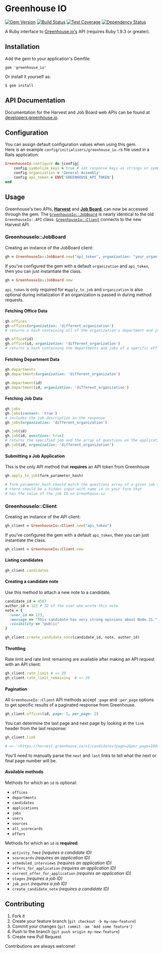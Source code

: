 # Greenhouse IO

[![Gem
Version](https://badge.fury.io/rb/greenhouse_io.png)](http://badge.fury.io/rb/greenhouse_io)
[![Build Status](https://travis-ci.org/grnhse/greenhouse_io.svg?branch=master)](https://travis-ci.org/grnhse/greenhouse_io)
[![Test Coverage](https://codeclimate.com/github/grnhse/greenhouse_io/badges/coverage.svg)](https://codeclimate.com/github/grnhse/greenhouse_io/coverage)
[![Dependency Status](https://gemnasium.com/grnhse/greenhouse_io.svg)](https://gemnasium.com/grnhse/greenhouse_io)

A Ruby interface to
[Greenhouse.io's](https://app.greenhouse.io/jobboard/jsonp_instructions)
API (requires Ruby 1.9.3 or greater).

## Installation

Add the gem to your application's Gemfile:

    gem 'greenhouse_io'

Or install it yourself as:

    $ gem install

## API Documentation

Documentation for the Harvest and Job Board web APIs can be found at [developers.greenhouse.io](https://developers.greenhouse.io).
    
## Configuration

You can assign default configuration values when using this gem.  
Here is an example `config/initializers/greenhouse_io.rb` file used in a Rails application:

```ruby
GreenhouseIo.configure do |config|
	config.symbolize_keys = true # set response keys as strings or symbols, default is false
	config.organization = 'General Assembly'
	config.api_token = ENV['GREENHOUSE_API_TOKEN']
end
```

## Usage

Greenhouse's two APIs, **[Harvest](https://app.greenhouse.io/configure/dev_center/harvest)** and **[Job Board](https://app.greenhouse.io/configure/dev_center/api_documentation)**, can now be accessed through the gem. The [`GreenhouseIo::JobBoard`](#greenhouseiojobboard) is nearly identical to the old `GreenhouseIo::API` class. [`GreenhouseIo::Client`](#greenhouseioclient) connects to the new Harvest API.

### GreenhouseIo::JobBoard

Creating an instance of the JobBoard client:
```ruby
gh = GreenhouseIo::JobBoard.new("api_token", organization: "your_organization")
```

If you've configured the gem with a default `organization` and `api_token`, then you can just instantiate the class.
```ruby
gh = GreenhouseIo::JobBoard.new
```

`api_token` is only required for `#apply_to_job` and `organization` is also optional during initialization if an organization is passed in during method requests.

#### Fetching Office Data
```ruby
gh.offices
gh.offices(organization: 'different_organization')
# returns a hash containing all of the organization's department and jobs grouped by office
```

```ruby
gh.office(id)
gh.office(id, organization: 'different_organization')
# returns a hash containing the departments and jobs of a specific office
```

#### Fetching Department Data
```ruby
gh.departments
gh.departments(organization: 'different_organizaton')
```

```ruby
gh.department(id)
gh.department(id, organization: 'different_organization')
```

#### Fetching Job Data
```ruby
gh.jobs
gh.jobs(content: 'true')
# includes the job description in the response
gh.jobs(organization: 'different_organization')
```

```ruby
gh.job(id)
gh.job(id, questions: true)
# returns the specified job and the array of questions on the application
gh.job(id, organization: 'different_organization')
```

#### Submitting a Job Application
This is the only API method that **requires** an API token from Greenhouse
```ruby
gh.apply_to_job(form_parameter_hash)

# form_parameter_hash should match the questions array of a given job opening
# there should be a hidden input with name id in your form that
# has the value of the job ID on Greenhouse.io
```

### GreenhouseIo::Client

Creating an instance of the API client:
```ruby
gh_client = GreenhouseIo::Client.new("api_token")
```

If you've configured the gem with a default `api_token`, then you can just instantiate the class.
```ruby
gh_client = GreenhouseIo::Client.new
```

#### Listing candidates

```ruby
gh_client.candidates
```

#### Creating a candidate note
Use this method to attach a new note to a candidate.

```ruby
candidate_id = 4567
author_id = 123 # ID of the user who wrote this note
note = {
  :user_id => 123,
  :message => "This candidate has very strong opinions about Node.JS.",
  :visibility => "public"
}

gh_client.create_candidate_note(candidate_id, note, author_id)
```

#### Throttling

Rate limit and rate limit remaining are available after making an API request with an API client:

```ruby
gh_client.rate_limit # => 20
gh_client.rate_limit_remaining  # => 20
```

#### Pagination

All `GreenhouseIo::Client` API methods accept `:page` and `:per_page` options to get specific results of a paginated response from Greenhouse.

```ruby
gh_client.offices(id, page: 1, per_page: 2)
```

You can determine the last page and next page by looking at the `link` header from the last response:

```ruby
gh_client.link

# => '<https://harvest.greenhouse.io/v1/candidates?page=2&per_page=100>; rel="next",<https://harvest.greenhouse.io/v1/candidates?page=142&per_page=100>; rel="last"'
```

You'll need to manually parse the `next` and `last` links to tell what the next or final page number will be.

#### Available methods

Methods for which an `id` is optional:

* `offices`
* `departments`
* `candidates`
* `applications`
* `jobs`
* `users`
* `sources`
* `all_scorecards`
* `offers`

Methods for which an `id` is **required**:

* `activity_feed` *(requires a candidate ID)*
* `scorecards` *(requires an application ID)*
* `scheduled_interviews` *(requires an application ID)*
* `offers_for_application` *(requires an application ID)*
* `current_offer_for_application` *(requires an application ID)*
* `stages` *(requires a job ID)*
* `job_post` *(requires a job ID)*
* `create_candidate_note` *(requires a candidate ID)*

## Contributing

1. Fork it
2. Create your feature branch (`git checkout -b my-new-feature`)
3. Commit your changes (`git commit -am 'Add some feature'`)
4. Push to the branch (`git push origin my-new-feature`)
5. Create new Pull Request

Contributions are always welcome!